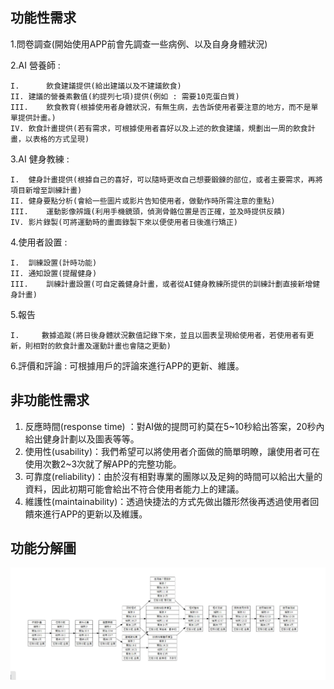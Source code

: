 ## **功能性需求**

1.問卷調查(開始使用APP前會先調查一些病例、以及自身身體狀況)

2.AI 營養師 : 

    I.      飲食建議提供(給出建議以及不建議飲食)
    II.	建議的營養素數值(約提列七項)提供(例如 : 需要10克蛋白質)
    III.	飲食教育(根據使用者身體狀況，有無生病，去告訴使用者要注意的地方，而不是單單提供計畫。)
    IV.	飲食計畫提供(若有需求，可根據使用者喜好以及上述的飲食建議，規劃出一周的飲食計畫，以表格的方式呈現)
    
3.AI 健身教練 :

    I.	健身計畫提供(根據自己的喜好，可以隨時更改自己想要鍛鍊的部位，或者主要需求，再將項目新增至訓練計畫)
    II.	健身要點分析(會給一些圖片或影片告知使用者，做動作時所需注意的重點)
    III.	運動影像辨識(利用手機鏡頭，偵測骨骼位置是否正確，並及時提供反饋)
    IV.	影片錄製(可將運動時的畫面錄製下來以便使用者日後進行矯正)
    
4.使用者設置 : 

    I.	訓練設置(計時功能)
    II.	通知設置(提醒健身)
    III.	訓練計畫設置(可自定義健身計畫，或者從AI健身教練所提供的訓練計劃直接新增健身計畫)
5.報告

    I.     數據追蹤(將日後身體狀況數值記錄下來，並且以圖表呈現給使用者，若使用者有更新，則相對的飲食計畫及運動計畫也會隨之更動)
    
6.評價和評論 : 可根據用戶的評論來進行APP的更新、維護。
    

## **非功能性需求**

1.	反應時間(response time) ：對AI做的提問可約莫在5~10秒給出答案，20秒內給出健身計劃以及圖表等等。 
2.	使用性(usability)：我們希望可以將使用者介面做的簡單明瞭，讓使用者可在使用次數2~3次就了解APP的完整功能。 
3.	可靠度(reliability)：由於沒有相對專業的團隊以及足夠的時間可以給出大量的資料，因此初期可能會給出不符合使用者能力上的建議。 
4.	維護性(maintainability)：透過快捷法的方式先做出雛形然後再透過使用者回饋來進行APP的更新以及維護。

## **功能分解圖**
![功能分解圖](PERT.jpg)

